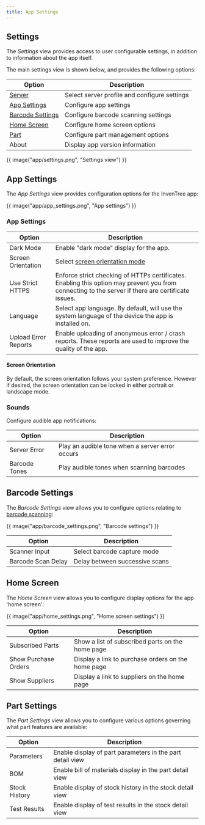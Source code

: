 ```yaml
---
title: App Settings
---
```


## Settings

The *Settings* view provides access to user configurable settings, in addition to information about the app itself.

The main settings view is shown below, and provides the following options:

| Option | Description |
| --- | --- |
| [Server](./connect.md) | Select server profile and configure settings |
| [App Settings](#app-settings) | Configure app settings |
| [Barcode Settings](#barcode-settings) | Configure barcode scanning settings |
| [Home Screen](#home-screen) | Configure home screen options |
| [Part](#part-settings) | Configure part management options |
| About | Display app version information |

{{ image("app/settings.png", "Settings view") }}

## App Settings

The *App Settings* view provides configuration options for the InvenTree app:

{{ image("app/app_settings.png", "App settings") }}

### App Settings

| Option | Description |
| --- | --- |
| Dark Mode | Enable "dark mode" display for the app. |
| Screen Orientation | Select [screen orientation mode](#screen-orientation) |
| Use Strict HTTPS | Enforce strict checking of HTTPs certificates. Enabling this option may prevent you from connecting to the server if there are certificate issues. |
| Language | Select app language. By default, will use the system language of the device the app is installed on. |
| Upload Error Reports | Enable uploading of anonymous error / crash reports. These reports are used to improve the quality of the app. |

#### Screen Orientation

By default, the screen orientation follows your system preference. However if desired, the screen orientation can be locked in either portrait or landscape mode.

### Sounds

Configure audible app notifications:

| Option | Description |
| --- | --- |
| Server Error | Play an audible tone when a server error occurs |
| Barcode Tones | Play audible tones when scanning barcodes |

## Barcode Settings

The *Barcode Settings* view allows you to configure options relating to [barcode scanning](./barcode.md):

{{ image("app/barcode_settings.png", "Barcode settings") }}

| Option | Description |
| --- | --- |
| Scanner Input | Select barcode capture mode |
| Barcode Scan Delay | Delay between successive scans |

## Home Screen

The *Home Screen* view allows you to configure display options for the app 'home screen':

{{ image("app/home_settings.png", "Home screen settings") }}

| Option | Description |
| --- | --- |
| Subscribed Parts | Show a list of subscribed parts on the home page |
| Show Purchase Orders | Display a link to purchase orders on the home page |
| Show Suppliers | Display a link to suppliers on the home page |

## Part Settings

The *Part Settings* view allows you to configure various options governing what part features are available:

| Option | Description |
| --- | --- |
| Parameters | Enable display of part parameters in the part detail view |
| BOM | Enable bill of materials display in the part detail view |
| Stock History | Enable display of stock history in the stock detail view |
| Test Results | Enable display of test results in the stock detail view |
